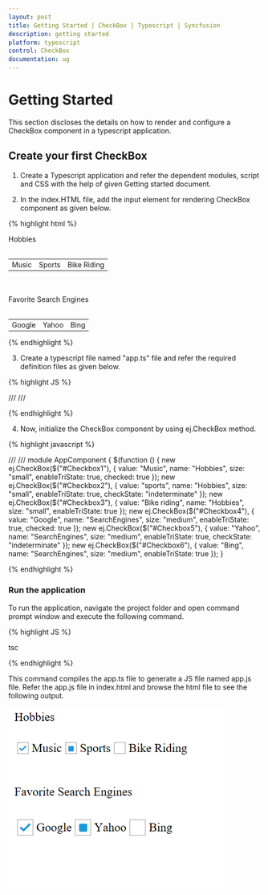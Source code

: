 ```yaml
---
layout: post
title: Getting Started | CheckBox | Typescript | Syncfusion
description: getting started
platform: typescript
control: CheckBox
documentation: ug
---
```


# Getting Started

This section discloses the details on how to render and configure a CheckBox component in a typescript application.

## Create your first CheckBox	

1. Create a Typescript application and refer the dependent modules, script and CSS with the help of given Getting started document.

2. In the index.HTML file, add the input element for rendering CheckBox component as given below.

{% highlight html %}

 <div>
        Hobbies <br /><br />
        <table>
            <tr>
                <td>
                    <ej-checkbox id="Checkbox1"></ej-checkbox>
                    <label for="Checkbox1">Music</label>
                </td>
                <td>
                    <ej-checkbox id="Checkbox2"> </ej-checkbox>
                    <label for="Checkbox2">Sports</label>
                </td>
                <td>
                    <ej-checkbox id="Checkbox3"> </ej-checkbox>
                    <label for="Checkbox3">Bike Riding</label>
                </td>
            </tr>
        </table><br /><br />
        Favorite Search Engines<br /><br />
        <table>
            <tr>
                <td>
                    <ej-checkbox id="Checkbox4"> </ej-checkbox>
                    <label for="Checkbox4">Google</label>
                </td>
                <td>
                    <ej-checkbox id="Checkbox5"> </ej-checkbox>
                    <label for="Checkbox5">Yahoo</label>
                </td>
                <td>
                    <ej-checkbox id="Checkbox6"> </ej-checkbox>
                    <label for="Checkbox6">Bing</label>
                </td>
            </tr>
        </table>
    </div>

{% endhighlight %} 

3. Create a typescript file named "app.ts" file and refer the required definition files as given below.

{% highlight JS %}

/// <reference path="tsfiles/jquery.d.ts" />
/// <reference path="tsfiles/ej.web.all.d.ts" />

{% endhighlight %} 

4. Now, initialize the CheckBox component by using ej.CheckBox method. 

{% highlight javascript %}

/// <reference path="jquery.d.ts" />
/// <reference path="ej.web.all.d.ts" /> 
module AppComponent {
    $(function () {
        new ej.CheckBox($("#Checkbox1"), {
            value: "Music", name: "Hobbies", size: "small",
            enableTriState: true, checked: true
        });
        new ej.CheckBox($("#Checkbox2"), {
            value: "sports", name: "Hobbies", size: "small",
            enableTriState: true, checkState: "indeterminate"
        });
        new ej.CheckBox($("#Checkbox3"), {
            value: "Bike riding", name: "Hobbies", size: "small",
            enableTriState: true
        });
        new ej.CheckBox($("#Checkbox4"), {
            value: "Google", name: "SearchEngines", size: "medium",
            enableTriState: true, checked: true
        });
        new ej.CheckBox($("#Checkbox5"), {
            value: "Yahoo", name: "SearchEngines", size: "medium",
            enableTriState: true, checkState: "indeterminate"
        });
        new ej.CheckBox($("#Checkbox6"), {
            value: "Bing", name: "SearchEngines", size: "medium",
            enableTriState: true
        });
    }

{% endhighlight %} 

### Run the application

To run the application, navigate the project folder and open command prompt window and execute the following command.

{% highlight JS %}

tsc

{% endhighlight %} 

This command compiles the app.ts file to generate a JS file named app.js file. 
Refer the app.js file in index.html and browse the html file to see the following output.

![](Getting-Started_images/checkbox.png) 


